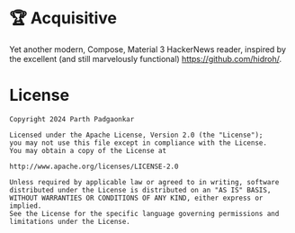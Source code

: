 # 🏆 Acquisitive

Yet another modern, Compose, Material 3 HackerNews reader, inspired by the excellent (and still marvelously functional) https://github.com/hidroh/. 

# License
    Copyright 2024 Parth Padgaonkar
    
    Licensed under the Apache License, Version 2.0 (the "License");
    you may not use this file except in compliance with the License.
    You may obtain a copy of the License at
    
    http://www.apache.org/licenses/LICENSE-2.0
    
    Unless required by applicable law or agreed to in writing, software
    distributed under the License is distributed on an "AS IS" BASIS,
    WITHOUT WARRANTIES OR CONDITIONS OF ANY KIND, either express or implied.
    See the License for the specific language governing permissions and
    limitations under the License.